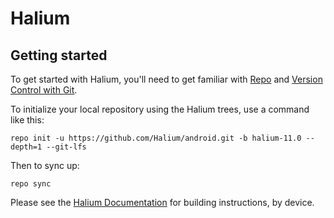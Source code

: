 Halium
===========

Getting started
---------------

To get started with Halium, you'll need to get
familiar with [Repo](https://source.android.com/source/using-repo.html) and [Version Control with Git](https://source.android.com/source/version-control.html).

To initialize your local repository using the Halium trees, use a command like this:
```
repo init -u https://github.com/Halium/android.git -b halium-11.0 --depth=1 --git-lfs
```
Then to sync up:
```
repo sync
```
Please see the [Halium Documentation](http://docs.halium.org/) for building instructions, by device.
